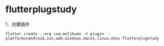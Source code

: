 # flutterplugstudy

1、创建插件

```shell
flutter create --org com.molihuan -t plugin --platforms=android,ios,web,windows,macos,linux,ohos flutterplugstudy
```

